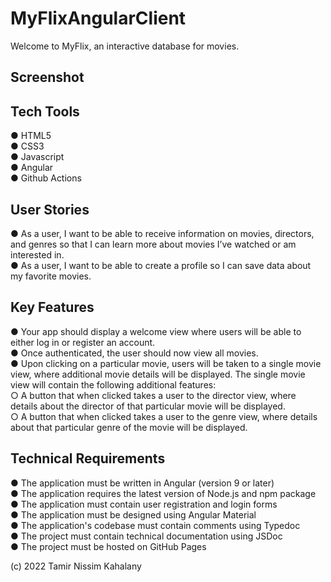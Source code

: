 # MyFlixAngularClient

Welcome to MyFlix, an interactive database for movies.



## Screenshot

## Tech Tools  
● HTML5  
● CSS3  
● Javascript  
● Angular  
● Github Actions  


## User Stories  
● As a user, I want to be able to receive information on movies, directors, and genres so that I
can learn more about movies I’ve watched or am interested in.  
● As a user, I want to be able to create a profile so I can save data about my favorite movies.  

## Key Features  
● Your app should display a welcome view where users will be able to either log in or register an
account.  
● Once authenticated, the user should now view all movies.  
● Upon clicking on a particular movie, users will be taken to a single movie view, where
additional movie details will be displayed. The single movie view will contain the following
additional features:  
○ A button that when clicked takes a user to the director view, where details about the
director of that particular movie will be displayed.  
○ A button that when clicked takes a user to the genre view, where details about that
particular genre of the movie will be displayed.  


## Technical Requirements  
● The application must be written in Angular (version 9 or later)  
● The application requires the latest version of Node.js and npm package   
● The application must contain user registration and login forms   
● The application must be designed using Angular Material  
● The application's codebase must contain comments using Typedoc   
● The project must contain technical documentation using JSDoc   
● The project must be hosted on GitHub Pages   



(c) 2022 Tamir Nissim Kahalany
